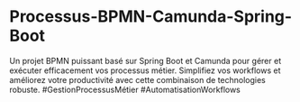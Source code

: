 # Processus-BPMN-Camunda-Spring-Boot
Un projet BPMN puissant basé sur Spring Boot et Camunda pour gérer et exécuter efficacement vos processus métier. Simplifiez vos workflows et améliorez votre productivité avec cette combinaison de technologies robuste. #GestionProcessusMétier #AutomatisationWorkflows
